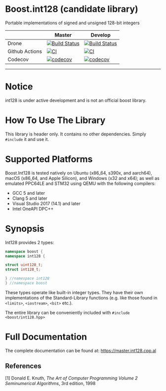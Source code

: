 # Boost.int128 (candidate library)
Portable implementations of signed and unsigned 128-bit integers

|                  | Master                                                                                                                                                            |   Develop   |
|------------------|-------------------------------------------------------------------------------------------------------------------------------------------------------------------|-------------|
| Drone            | [![Build Status](https://drone.cpp.al/api/badges/cppalliance/int128/status.svg?ref=refs/heads/master)](https://drone.cpp.al/cppalliance/int128)                 | [![Build Status](https://drone.cpp.al/api/badges/cppalliance/int128/status.svg?ref=refs/heads/develop)](https://drone.cpp.al/cppalliance/int128) |
| Github Actions   | [![CI](https://github.com/cppalliance/int128/actions/workflows/ci.yml/badge.svg?branch=master)](https://github.com/cppalliance/int128/actions/workflows/ci.yml) | [![CI](https://github.com/cppalliance/int128/actions/workflows/ci.yml/badge.svg?branch=develop)](https://github.com/cppalliance/int128/actions/workflows/ci.yml)
| Codecov          | [![codecov](https://codecov.io/gh/cppalliance/int128/branch/master/graph/badge.svg?token=KWY7M64xhh)](https://codecov.io/gh/cppalliance/int128) | [![codecov](https://codecov.io/gh/cppalliance/int128/graph/badge.svg?token=drvY8nnV5S)](https://codecov.io/gh/cppalliance/int128) |
---

# Notice

int128 is under active development and is not an official boost library.

# How To Use The Library

This library is header only. It contains no other dependencies.
Simply `#include` it and use it.

# Supported Platforms

Boost.Int128 is tested natively on Ubuntu (x86_64, s390x, and aarch64), macOS (x86_64, and Apple Silicon), and Windows (x32 and x64);
as well as emulated PPC64LE and STM32 using QEMU with the following compilers:

* GCC 5 and later
* Clang 5 and later
* Visual Studio 2017 (14.1) and later
* Intel OneAPI DPC++

# Synopsis

Int128 provides 2 types:

```cpp
namespace boost {
namespace int128 {

struct uint128_t;
struct int128_t;

} //namespace int128
} //namespace boost
```

These types operate like built-in integer types.
They have their own implementations of the Standard-Library functions
(e.g. like those found in `<limits>`, `<iostream>`, `<bit>` etc.).

The entire library can be conveniently included with `#include <boost/int128.hpp>`

# Full Documentation

The complete documentation can be found at: https://master.int128.cpp.al

## References

[1] Donald E. Knuth, _The_ _Art_ _of_ _Computer_ _Programming_ _Volume_ _2_ _Seminumerical_ _Algorithms_, 3rd edition, 1998
